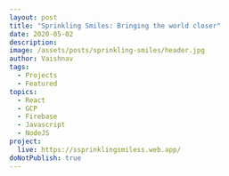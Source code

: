 ```yaml
---
layout: post
title: "Sprinkling Smiles: Bringing the world closer"
date: 2020-05-02
description: 
image: /assets/posts/sprinkling-smiles/header.jpg
author: Vaishnav
tags:
  - Projects
  - Featured
topics:
  - React
  - GCP
  - Firebase
  - Javascript
  - NodeJS
project:
  live: https://ssprinklingsmiless.web.app/
doNotPublish: true
---
```


